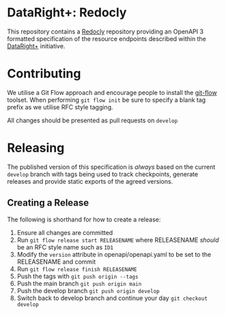 # DataRight+: Redocly

This repository contains a [Redocly](https://github.com/Redocly/redoc) repository providing an OpenAPI 3 formatted specification of the resource endpoints described within the [DataRight+](https://dataright.plus) initiative.

# Contributing

We utilise a Git Flow approach and encourage people to install the [git-flow](https://danielkummer.github.io/git-flow-cheatsheet/) toolset. When performing `git flow init` be sure to specify a blank tag prefix as we utilise RFC style tagging.

All changes should be presented as pull requests on `develop`

# Releasing

The published version of this specification is _always_ based on the current `develop` branch with tags being used to track checkpoints, generate releases and provide static exports of the agreed versions.

## Creating a Release

The following is shorthand for how to create a release:
1. Ensure all changes are committed
2. Run `git flow release start RELEASENAME` where RELEASENAME _should_ be an RFC style name such as `ID1`
3. Modify the `version` attribute in openapi/openapi.yaml to be set to the RELEASENAME and commit
4. Run `git flow release finish RELEASENAME`
5. Push the tags with `git push origin --tags`
6. Push the main branch `git push origin main`
7. Push the develop branch `git push origin develop`
8. Switch back to develop branch and continue your day `git checkout develop`



